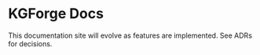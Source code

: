 # KGForge Docs

This documentation site will evolve as features are implemented. See ADRs for decisions.
